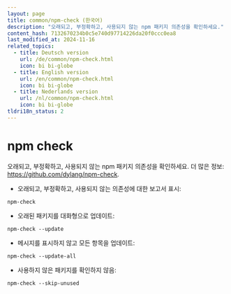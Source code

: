 ```yaml
---
layout: page
title: common/npm-check (한국어)
description: "오래되고, 부정확하고, 사용되지 않는 npm 패키지 의존성을 확인하세요."
content_hash: 7132670234b0c5e740d97714226da20f0ccc0ea8
last_modified_at: 2024-11-16
related_topics:
  - title: Deutsch version
    url: /de/common/npm-check.html
    icon: bi bi-globe
  - title: English version
    url: /en/common/npm-check.html
    icon: bi bi-globe
  - title: Nederlands version
    url: /nl/common/npm-check.html
    icon: bi bi-globe
tldri18n_status: 2
---
```

# npm check

오래되고, 부정확하고, 사용되지 않는 npm 패키지 의존성을 확인하세요.
더 많은 정보: <https://github.com/dylang/npm-check>.

- 오래되고, 부정확하고, 사용되지 않는 의존성에 대한 보고서 표시:

`npm-check`

- 오래된 패키지를 대화형으로 업데이트:

`npm-check --update`

- 메시지를 표시하지 않고 모든 항목을 업데이트:

`npm-check --update-all`

- 사용하지 않은 패키지를 확인하지 않음:

`npm-check --skip-unused`
